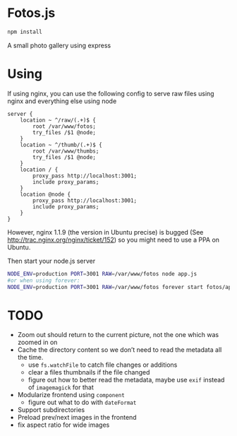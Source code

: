 # Fotos.js

```bash
npm install
```

A small photo gallery using express

# Using

If using nginx, you can use the following config to serve raw files using nginx
and everything else using node

```
server {
	location ~ ^/raw/(.+)$ {
		root /var/www/fotos;
		try_files /$1 @node;
	}
	location ~ ^/thumb/(.+)$ {
		root /var/www/thumbs;
		try_files /$1 @node;
	}
	location / {
		proxy_pass http://localhost:3001;
		include proxy_params;
	}
	location @node {
		proxy_pass http://localhost:3001;
		include proxy_params;
	}
}
```
However, nginx 1.1.9 (the version in Ubuntu precise) is bugged
(See http://trac.nginx.org/nginx/ticket/152) so you might need to use a PPA on
Ubuntu.

Then start your node.js server
```bash
NODE_ENV=production PORT=3001 RAW=/var/www/fotos node app.js
#or when using forever:
NODE_ENV=production PORT=3001 RAW=/var/www/fotos forever start fotos/app.js
```

# TODO

* Zoom out should return to the current picture, not the one which was zoomed in on
* Cache the directory content so we don’t need to read the metadata all the time.
  * use `fs.watchFile` to catch file changes or additions
  * clear a files thumbnails if the file changed
  * figure out how to better read the metadata, maybe use `exif` instead of `imagemagick` for that
* Modularize frontend using `component`
  * figure out what to do with `dateFormat`
* Support subdirectories
* Preload prev/next images in the frontend
* fix aspect ratio for wide images

